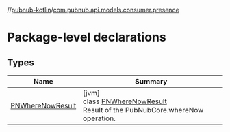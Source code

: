 //[pubnub-kotlin](../../index.md)/[com.pubnub.api.models.consumer.presence](index.md)

# Package-level declarations

## Types

| Name | Summary |
|---|---|
| [PNWhereNowResult](-p-n-where-now-result/index.md) | [jvm]<br>class [PNWhereNowResult](-p-n-where-now-result/index.md)<br>Result of the PubNubCore.whereNow operation. |
